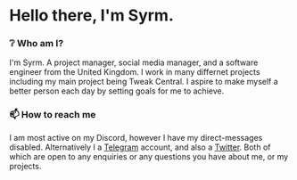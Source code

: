 # Hello there, I'm Syrm.

### ❔ Who am I?
I'm Syrm. A project manager, social media manager, and a software engineer from the United Kingdom. I work in many differnet projects including my main project being Tweak Central. I aspire to make myself a better person each day by setting goals for me to achieve.

### 📫 How to reach me
I am most active on my Discord, however I have my direct-messages disabled. Alternatively I a [Telegram](https://t.me/SyrmYT) account, and also a [Twitter](https://twitter.com/@SyrmYT). Both of which are open to any enquiries or any questions you have about me, or my projects.
